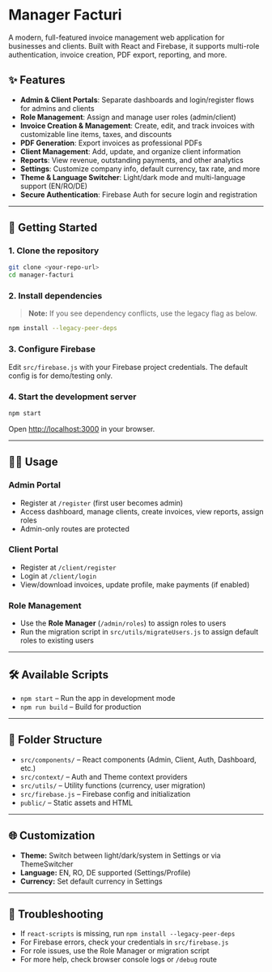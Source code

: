 # Manager Facturi

A modern, full-featured invoice management web application for businesses and clients. Built with React and Firebase, it supports multi-role authentication, invoice creation, PDF export, reporting, and more.

## ✨ Features
- **Admin & Client Portals**: Separate dashboards and login/register flows for admins and clients
- **Role Management**: Assign and manage user roles (admin/client)
- **Invoice Creation & Management**: Create, edit, and track invoices with customizable line items, taxes, and discounts
- **PDF Generation**: Export invoices as professional PDFs
- **Client Management**: Add, update, and organize client information
- **Reports**: View revenue, outstanding payments, and other analytics
- **Settings**: Customize company info, default currency, tax rate, and more
- **Theme & Language Switcher**: Light/dark mode and multi-language support (EN/RO/DE)
- **Secure Authentication**: Firebase Auth for secure login and registration

---

## 🚀 Getting Started

### 1. Clone the repository
```sh
git clone <your-repo-url>
cd manager-facturi
```

### 2. Install dependencies
> **Note:** If you see dependency conflicts, use the legacy flag as below.
```sh
npm install --legacy-peer-deps
```

### 3. Configure Firebase
Edit `src/firebase.js` with your Firebase project credentials. The default config is for demo/testing only.

### 4. Start the development server
```sh
npm start
```
Open [http://localhost:3000](http://localhost:3000) in your browser.

---

## 🧑‍💼 Usage

### Admin Portal
- Register at `/register` (first user becomes admin)
- Access dashboard, manage clients, create invoices, view reports, assign roles
- Admin-only routes are protected

### Client Portal
- Register at `/client/register`
- Login at `/client/login`
- View/download invoices, update profile, make payments (if enabled)

### Role Management
- Use the **Role Manager** (`/admin/roles`) to assign roles to users
- Run the migration script in `src/utils/migrateUsers.js` to assign default roles to existing users

---

## 🛠️ Available Scripts
- `npm start` – Run the app in development mode
- `npm run build` – Build for production

---

## 📁 Folder Structure
- `src/components/` – React components (Admin, Client, Auth, Dashboard, etc.)
- `src/context/` – Auth and Theme context providers
- `src/utils/` – Utility functions (currency, user migration)
- `src/firebase.js` – Firebase config and initialization
- `public/` – Static assets and HTML

---

## 🌐 Customization
- **Theme:** Switch between light/dark/system in Settings or via ThemeSwitcher
- **Language:** EN, RO, DE supported (Settings/Profile)
- **Currency:** Set default currency in Settings

---

## 🐞 Troubleshooting
- If `react-scripts` is missing, run `npm install --legacy-peer-deps`
- For Firebase errors, check your credentials in `src/firebase.js`
- For role issues, use the Role Manager or migration script
- For more help, check browser console logs or `/debug` route

